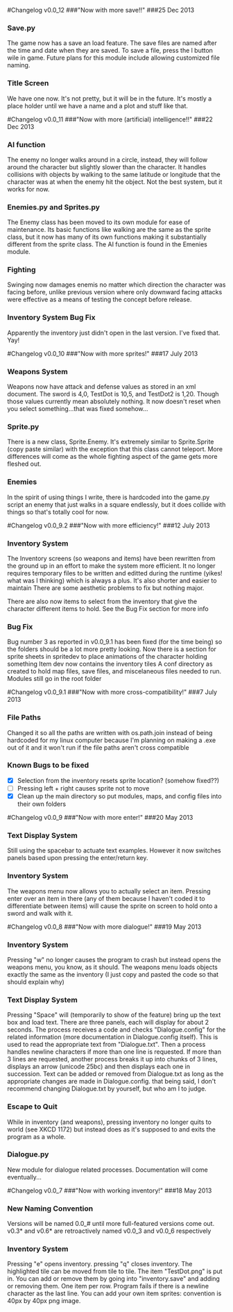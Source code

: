 #Changelog v0.0_12
###"Now with more save!!"
###25 Dec 2013

### Save.py
The game now has a save an load feature. The save files are named after the time and date when they are saved. To save a file, press the l button wile in game. Future plans for this module include allowing customized file naming.

### Title Screen
We have one now. It's not pretty, but it will be in the future. It's mostly a place holder until we have a name and a plot and stuff like that.

#Changelog v0.0_11
###"Now with more (artificial) intelligence!!"
###22 Dec 2013

### AI function
The enemy no longer walks around in a circle, instead, they will follow around the character but slightly slower than the character. It handles collisions with objects by walking to the same latitude or longitude that the character was at when the enemy hit the object. Not	the best system, but it works for now.

### Enemies.py and Sprites.py
The Enemy class has been moved to its own module for ease of maintenance. Its basic functions like walking are the same as the sprite class, but it now has many of its own functions making it substantially different from the sprite class. The AI function is found in the Emenies module.

### Fighting
Swinging now damages enemis no matter which direction the character was facing before, unlike previous version where only downward facing attacks were effective as a means of testing the concept before release.

### Inventory System Bug Fix
Apparently the inventory just didn't open in the last version. I've fixed that. Yay!

#Changelog v0.0_10
###"Now with more sprites!"
###17 July 2013

### Weapons System
Weapons now have attack and defense values as stored in an xml document. The sword is 4,0, TestDot is 10,5, and TestDot2 is 1,20. Though those values currently mean absolutely nothing.
It now doesn't reset when you select something...that was fixed somehow...

### Sprite.py
There is a new class, Sprite.Enemy. It's extremely similar to Sprite.Sprite (copy paste similar) with the exception that this class cannot teleport. More differences will come as the whole fighting aspect of the game gets more fleshed out.

### Enemies
In the spirit of using things I write, there is hardcoded into the game.py script an enemy that just walks in a square endlessly, but it does collide with things so that's totally cool for now.

#Changelog v0.0_9.2 
###"Now with more efficiency!"
###12 July 2013

### Inventory System
The Inventory screens (so weapons and items) have been rewritten from the ground up in an effort to make the system more efficient. It no longer requires temporary files to be written and editted during the runtime (yikes! what was I thinking) which is always a plus. It's also shorter and easier to maintain
There are some aesthetic problems to fix but nothing major.

There are also now items to select from the inventory that give the character different items to hold.
See the Bug Fix section for more info
	
### Bug Fix
Bug number 3 as reported in v0.0_9.1 has been fixed (for the time being) so the folders should be a lot more pretty looking. Now there is a section for sprite sheets in spritedev to place animations of the character holding something
Item dev now contains the inventory tiles
A conf directory as created to hold map files, save files, and miscelaneous files needed to run. Modules still go in the root folder

#Changelog v0.0_9.1 
###"Now with more cross-compatibility!"
###7 July 2013

### File Paths
Changed it so all the paths are written with os.path.join instead of being hardcoded for my linux computer because I'm planning on making a .exe out of it and it won't run if the file paths aren't cross compatible
### Known Bugs to be fixed
- [x] Selection from the inventory resets sprite location? (somehow fixed??)
- [ ] Pressing left + right causes sprite not to move
- [x] Clean up the main directory so put modules, maps, and config files into their own folders

#Changelog v0.0_9 
###"Now with more enter!"
###20 May 2013

### Text Display System
Still using the spacebar to actuate text examples. However it now switches panels based upon pressing the enter/return key.
	
### Inventory System
The weapons menu now allows you to actually select an item. Pressing enter over an item in there (any of them because I haven't coded it to differentiate between items) will cause the sprite on screen to hold onto a sword and walk with it.

#Changelog v0.0_8 
###"Now with more dialogue!"
###19 May 2013

### Inventory System
Pressing "w" no longer causes the program to crash but instead opens the weapons menu, you know, as it should. The weapons menu loads objects exactly the same as the inventory (I just copy and pasted the code so that should explain why)
	
### Text Display System
Pressing "Space" will (temporarily to show of the feature) bring up the text box and load text. There are three panels, each will display for about 2 seconds. The process receives a code and checks "Dialogue.config" for the related information (more documentation in Dialogue.config itself). This is used to read the appropriate text from "Dialogue.txt". Then a process handles newline characters if more than one line is requested. If more than 3 lines are requested, another process breaks it up into chunks of 3 lines, displays an arrow (unicode 25bc) and then displays each one in succession. Text can be added or removed from Dialogue.txt as long as the appropriate changes are made in Dialogue.config. that being said, I don't recommend changing Dialogue.txt by yourself, but who am I to judge. 
	
### Escape to Quit
While in inventory (and weapons), pressing inventory no longer quits to world (see XKCD 1172) but instead does as it's supposed to and exits the program as a whole.
	
### Dialogue.py
New module for dialogue related processes. Documentation will come eventually...

#Changelog v0.0_7 
###"Now with working inventory!"
###18 May 2013

### New Naming Convention
Versions will be named 0.0_# until more full-featured versions come out. v0.3* and v0.6* are retroactively named v0.0_3 and v0.0_6 respectively
	
### Inventory System
Pressing "e" opens inventory. pressing "q" closes inventory. The highlighted tile can be moved from tile to tile. The item "TestDot.png" is put in. You can add or remove them by going into "inventory.save" and adding or removing them. One item per row. Program fails if there is a newline character as the last line.
You can add your own item sprites: convention is 40px by 40px png image.
